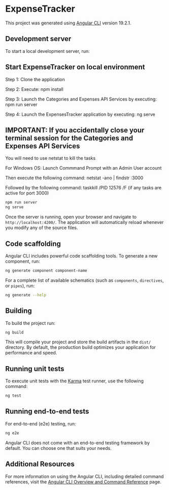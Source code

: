 # ExpenseTracker

This project was generated using [Angular CLI](https://github.com/angular/angular-cli) version 19.2.1.

## Development server

To start a local development server, run:

## Start ExpenseTracker on local environment

Step 1: Clone the application

Step 2: Execute: npm install

Step 3: Launch the Categories and Expenses API Services by executing: npm run server

Step 4: Launch the ExpensesTracker application by executing: ng serve

## IMPORTANT: If you accidentally close your terminal session for the Categories and Expenses API Services

You will need to use netstat to kill the tasks

For Windows OS: Launch Commmand Prompt with an Admin User account

Then execute the following command: netstat -ano | findstr :3000

Followed by the following command: taskkill /PID 12576 /F (if any tasks are active for port 3000)

```bash
npm run server
ng serve
```

Once the server is running, open your browser and navigate to `http://localhost:4200/`. The application will automatically reload whenever you modify any of the source files.

## Code scaffolding

Angular CLI includes powerful code scaffolding tools. To generate a new component, run:

```bash
ng generate component component-name
```

For a complete list of available schematics (such as `components`, `directives`, or `pipes`), run:

```bash
ng generate --help
```

## Building

To build the project run:

```bash
ng build
```

This will compile your project and store the build artifacts in the `dist/` directory. By default, the production build optimizes your application for performance and speed.

## Running unit tests

To execute unit tests with the [Karma](https://karma-runner.github.io) test runner, use the following command:

```bash
ng test
```

## Running end-to-end tests

For end-to-end (e2e) testing, run:

```bash
ng e2e
```

Angular CLI does not come with an end-to-end testing framework by default. You can choose one that suits your needs.

## Additional Resources

For more information on using the Angular CLI, including detailed command references, visit the [Angular CLI Overview and Command Reference](https://angular.dev/tools/cli) page.
